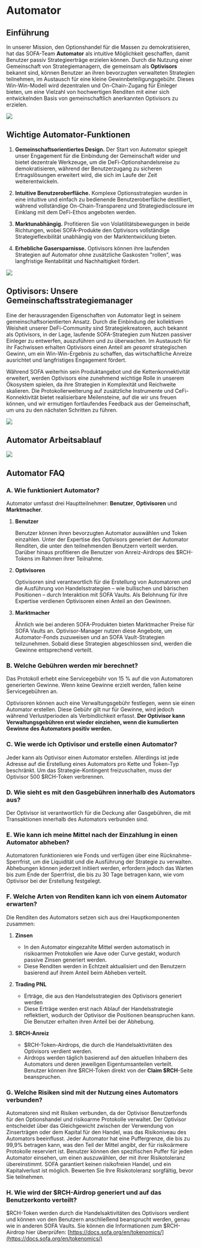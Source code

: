 # Automator

## Einführung

In unserer Mission, den Optionshandel für die Massen zu demokratisieren, hat das SOFA-Team **Automator** als intuitive Möglichkeit geschaffen, damit Benutzer passiv Strategieerträge erzielen können. Durch die Nutzung einer Gemeinschaft von Strategiemanagern, die gemeinsam als **Optivisors** bekannt sind, können Benutzer an ihren bevorzugten verwalteten Strategien teilnehmen, im Austausch für eine kleine Gewinnbeteiligungsgebühr. Dieses Win-Win-Modell wird dezentralen und On-Chain-Zugang für Einleger bieten, um eine Vielzahl von hochwertigen Renditen mit einer sich entwickelnden Basis von gemeinschaftlich anerkannten Optivisors zu erzielen.

![](../../static/WpN2bQGaOoLbV5xAyAtuLyhXsWe.png)

## Wichtige Automator-Funktionen

1. **Gemeinschaftsorientiertes Design.**  Der Start von Automator spiegelt unser Engagement für die Einbindung der Gemeinschaft wider und bietet dezentrale Werkzeuge, um die DeFi-Optionshandelsreise zu demokratisieren, während der Benutzerzugang zu sicheren Ertragslösungen erweitert wird, die sich im Laufe der Zeit weiterentwickeln.

2. **Intuitive Benutzeroberfläche.**  Komplexe Optionsstrategien wurden in eine intuitive und einfach zu bedienende Benutzeroberfläche destilliert, während vollständige On-Chain-Transparenz und Strategiedisclosure im Einklang mit dem DeFi-Ethos angeboten werden.

3. **Marktunabhängig.**  Profitieren Sie von Volatilitätsbewegungen in beide Richtungen, wobei SOFA-Produkte den Optivisors vollständige Strategieflexibilität unabhängig von der Marktentwicklung bieten.

4. **Erhebliche Gasersparnisse.**  Optivisors können ihre laufenden Strategien auf Automator ohne zusätzliche Gaskosten "rollen", was langfristige Rentabilität und Nachhaltigkeit fördert.

![](../../static/WhuobjfZ6oJLI7xIJxduEgXGsHe.png)

## Optivisors: Unsere Gemeinschaftsstrategiemanager

Eine der herausragenden Eigenschaften von Automator liegt in seinem gemeinschaftsorientierten Ansatz. Durch die Einbindung der kollektiven Weisheit unserer DeFi-Community sind Strategiekreatoren, auch bekannt als Optivisors, in der Lage, laufende SOFA-Strategien zum Nutzen passiver Einleger zu entwerfen, auszuführen und zu überwachen. Im Austausch für ihr Fachwissen erhalten Optivisors einen Anteil am _gesamt_ strategischen Gewinn, um ein Win-Win-Ergebnis zu schaffen, das wirtschaftliche Anreize ausrichtet und langfristiges Engagement fördert.

Während SOFA weiterhin sein Produktangebot und die Kettenkonnektivität erweitert, werden Optivisors eine zunehmend wichtige Rolle in unserem Ökosystem spielen, da ihre Strategien in Komplexität und Reichweite skalieren. Die Protokollerweiterung auf zusätzliche Instrumente und CeFi-Konnektivität bietet realisierbare Meilensteine, auf die wir uns freuen können, und wir ermutigen fortlaufendes Feedback aus der Gemeinschaft, um uns zu den nächsten Schritten zu führen.

![](../../static/FaqsbCCa5oihmhx6SXFuuJfds7b.png)

## Automator Arbeitsablauf

![](../../static/automator_workflow.png)

## Automator FAQ

### A. Wie funktioniert Automator?

Automator umfasst drei Hauptteilnehmer: **Benutzer**, **Optivisoren** und **Marktmacher**.

1. **Benutzer**

   Benutzer können ihren bevorzugten Automator auswählen und Token einzahlen. Unter der Expertise des Optivisors generiert der Automator Renditen, die unter den teilnehmenden Benutzern verteilt werden. Darüber hinaus profitieren die Benutzer von Anreiz-Airdrops des $RCH-Tokens im Rahmen ihrer Teilnahme.

2. **Optivisoren**

   Optivisoren sind verantwortlich für die Erstellung von Automatoren und die Ausführung von Handelsstrategien – wie bullischen und bärischen Positionen – durch Interaktion mit SOFA Vaults. Als Belohnung für ihre Expertise verdienen Optivisoren einen Anteil an den Gewinnen.

3. **Marktmacher**

   Ähnlich wie bei anderen SOFA-Produkten bieten Marktmacher Preise für SOFA Vaults an. Optivisor-Manager nutzen diese Angebote, um Automator-Fonds zuzuweisen und an SOFA Vault-Strategien teilzunehmen. Sobald diese Strategien abgeschlossen sind, werden die Gewinne entsprechend verteilt.

### B. Welche Gebühren werden mir berechnet?

Das Protokoll erhebt eine Servicegebühr von 15 % auf die von Automatoren generierten Gewinne. Wenn keine Gewinne erzielt werden, fallen keine Servicegebühren an.

Optivisoren können auch eine Verwaltungsgebühr festlegen, wenn sie einen Automator erstellen. Diese Gebühr gilt nur für Gewinne, wird jedoch während Verlustperioden als Verbindlichkeit erfasst. **Der Optivisor kann Verwaltungsgebühren erst wieder einziehen, wenn die kumulierten Gewinne des Automators positiv werden.**

### C. Wie werde ich Optivisor und erstelle einen Automator?

Jeder kann als Optivisor einen Automator erstellen. Allerdings ist jede Adresse auf die Erstellung eines Automators pro Kette und Token-Typ beschränkt. Um das Strategie-Kontingent freizuschalten, muss der Optivisor 500 $RCH-Token verbrennen.

### D. Wie sieht es mit den Gasgebühren innerhalb des Automators aus?

Der Optivisor ist verantwortlich für die Deckung aller Gasgebühren, die mit Transaktionen innerhalb des Automators verbunden sind.

### E. Wie kann ich meine Mittel nach der Einzahlung in einen Automator abheben?

Automatoren funktionieren wie Fonds und verfügen über eine Rücknahme-Sperrfrist, um die Liquidität und die Ausführung der Strategie zu verwalten. Abhebungen können jederzeit initiiert werden, erfordern jedoch das Warten bis zum Ende der Sperrfrist, die bis zu 30 Tage betragen kann, wie vom Optivisor bei der Erstellung festgelegt.

### F. Welche Arten von Renditen kann ich von einem Automator erwarten?

Die Renditen des Automators setzen sich aus drei Hauptkomponenten zusammen:

1. **Zinsen**

   - In den Automator eingezahlte Mittel werden automatisch in risikoarmen Protokollen wie Aave oder Curve gestakt, wodurch passive Zinsen generiert werden.
   - Diese Renditen werden in Echtzeit aktualisiert und den Benutzern basierend auf ihrem Anteil beim Abheben verteilt.

2. **Trading PNL**

   - Erträge, die aus den Handelsstrategien des Optivisors generiert werden
   - Diese Erträge werden erst nach Ablauf der Handelsstrategie reflektiert, wodurch der Optivisor die Positionen beanspruchen kann. Die Benutzer erhalten ihren Anteil bei der Abhebung.

3. **$RCH-Anreiz**

   - $RCH-Token-Airdrops, die durch die Handelsaktivitäten des Optivisors verdient werden.
   - Airdrops werden täglich basierend auf den aktuellen Inhabern des Automators und deren jeweiligen Eigentumsanteilen verteilt. Benutzer können ihre $RCH-Token direkt von der **Claim $RCH**-Seite beanspruchen.

### G. Welche Risiken sind mit der Nutzung eines Automators verbunden?

Automatoren sind mit Risiken verbunden, da der Optivisor Benutzerfonds für den Optionshandel und risikoarme Protokolle verwaltet. Der Optivisor entscheidet über das Gleichgewicht zwischen der Verwendung von Zinserträgen oder dem Kapital für den Handel, was das Risikoniveau des Automators beeinflusst. Jeder Automator hat eine Puffergrenze, die bis zu 99,9% betragen kann, was den Teil der Mittel angibt, der für risikoärmere Protokolle reserviert ist. Benutzer können den spezifischen Puffer für jeden Automator einsehen, um einen auszuwählen, der mit ihrer Risikotoleranz übereinstimmt. SOFA garantiert keinen risikofreien Handel, und ein Kapitalverlust ist möglich. Bewerten Sie Ihre Risikotoleranz sorgfältig, bevor Sie teilnehmen.

### H. Wie wird der $RCH-Airdrop generiert und auf das Benutzerkonto verteilt?

$RCH-Token werden durch die Handelsaktivitäten des Optivisors verdient und können von den Benutzern anschließend beansprucht werden, genau wie in anderen SOFA Vaults. Sie können die Informationen zum $RCH-Airdrop hier überprüfen: [https://docs.sofa.org/en/tokenomics/](https://docs.sofa.org/en/tokenomics/)